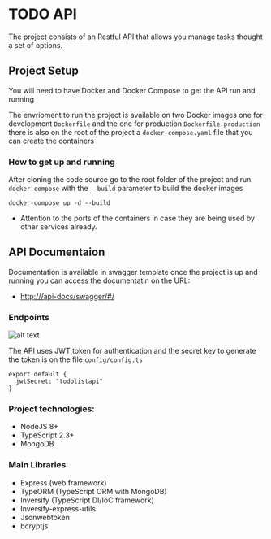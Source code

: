 # TODO API

The project consists of an Restful API that allows you manage tasks thought a set of options.

## Project Setup

You will need to have Docker and Docker Compose to get the API run and running

The envrioment to run the project is available on two Docker images one for development `Dockerfile` and the one for production `Dockerfile.production` there is also on the root of the project a `docker-compose.yaml` file that you can create the containers

### How to get up and running

After cloning the code source go to the root folder of the project and run `docker-compose` with the `--build` parameter to build the docker images

```docker-compose up -d --build```

* Attention to the ports of the containers in case they are being used by other services already.

## API Documentaion

Documentation is available in swagger template once the project is up and running you can access the documentatin on the URL:

* [http://<API-ADDRESS>/api-docs/swagger/#/](http://<API-ADDRESS>/api-docs/swagger/#/)

### Endpoints

![alt text][logo]

[logo]: https://github.com/jjaferson/todo-api/api-endpoints.png "Endpoins"

The API uses JWT token for authentication and the secret key to generate the token is on the file `config/config.ts`

```
export default {
  jwtSecret: "todolistapi"
}
```

### Project technologies:

  * NodeJS 8+
  * TypeScript 2.3+
  * MongoDB

### Main Libraries
  * Express (web framework)
  * TypeORM (TypeScript ORM with MongoDB)
  * Inversify (TypeScript DI/IoC framework)
  * Inversify-express-utils
  * Jsonwebtoken
  * bcryptjs


